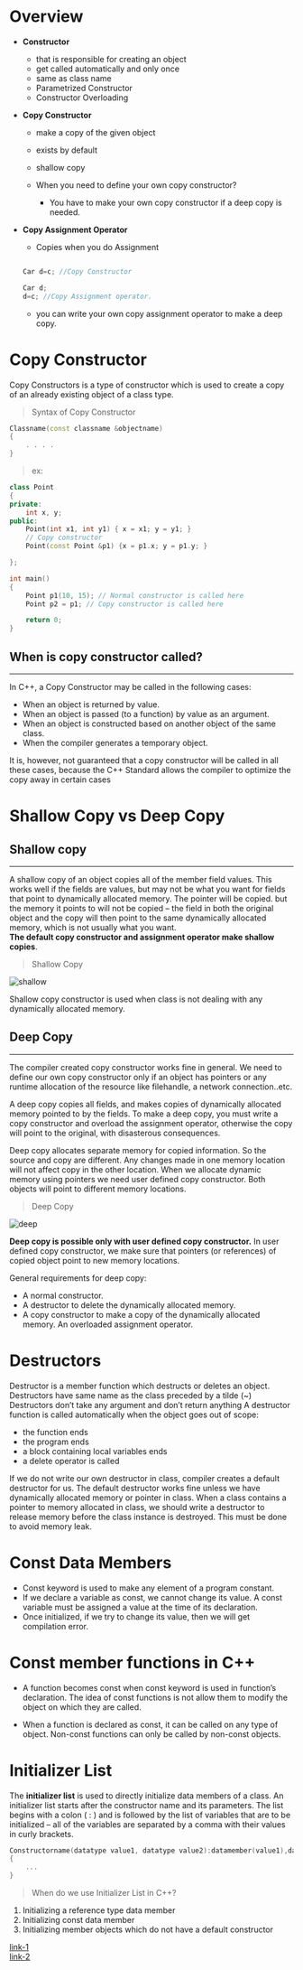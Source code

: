 # Overview

-  **Constructor**
   -  that is responsible for creating an object
   -  get called automatically and only once
   -  same as class name
   -  Parametrized Constructor
   -  Constructor Overloading
-  **Copy Constructor**

   -  make a copy of the given object
   -  exists by default
   -  shallow copy
   -  When you need to define your own copy constructor?

      -  You have to make your own copy constructor if a deep copy is needed.

-  **Copy Assignment Operator**

   -  Copies when you do Assignment

   ```cpp

   Car d=c; //Copy Constructor

   Car d;
   d=c; //Copy Assignment operator.

   ```

   -  you can write your own copy assignment operator to make a deep copy.

# Copy Constructor

Copy Constructors is a type of constructor which is used to create a copy of an
already existing object of a class type.

> Syntax of Copy Constructor

```cpp
Classname(const classname &objectname)
{
    . . . .
}
```

> ex:

```cpp
class Point
{
private:
    int x, y;
public:
    Point(int x1, int y1) { x = x1; y = y1; }
    // Copy constructor
    Point(const Point &p1) {x = p1.x; y = p1.y; }

};

int main()
{
    Point p1(10, 15); // Normal constructor is called here
    Point p2 = p1; // Copy constructor is called here

    return 0;
}

```

## When is copy constructor called?

---

In C++, a Copy Constructor may be called in the following cases:

-  When an object is returned by value.
-  When an object is passed (to a function) by value as an argument.
-  When an object is constructed based on another object of the same class.
-  When the compiler generates a temporary object.

It is, however, not guaranteed that a copy constructor will be called in all
these cases, because the C++ Standard allows the compiler to optimize the copy
away in certain cases

# Shallow Copy vs Deep Copy

## Shallow copy

---

A shallow copy of an object copies all of the member field values. This works
well if the fields are values, but may not be what you want for fields that
point to dynamically allocated memory. The pointer will be copied. but the
memory it points to will not be copied – the field in both the original object
and the copy will then point to the same dynamically allocated memory, which is
not usually what you want.\
**The default copy constructor and assignment operator make shallow copies**.

> Shallow Copy

![shallow](img/shallow-1.png)

Shallow copy constructor is used when class is not dealing with any dynamically
allocated memory.

## Deep Copy

---

The compiler created copy constructor works fine in general. We need to define
our own copy constructor only if an object has pointers or any runtime
allocation of the resource like filehandle, a network connection..etc.

A deep copy copies all fields, and makes copies of dynamically allocated memory
pointed to by the fields. To make a deep copy, you must write a copy constructor
and overload the assignment operator, otherwise the copy will point to the
original, with disasterous consequences.

Deep copy allocates separate memory for copied information. So the source and
copy are different. Any changes made in one memory location will not affect copy
in the other location. When we allocate dynamic memory using pointers we need
user defined copy constructor. Both objects will point to different memory
locations.

> Deep Copy

![deep](img/deep-1.png)

**Deep copy is possible only with user defined copy constructor.** In user
defined copy constructor, we make sure that pointers (or references) of copied
object point to new memory locations.

General requirements for deep copy:

-  A normal constructor.
-  A destructor to delete the dynamically allocated memory.
-  A copy constructor to make a copy of the dynamically allocated memory. An
   overloaded assignment operator.

# Destructors

Destructor is a member function which destructs or deletes an object.
Destructors have same name as the class preceded by a tilde (~) Destructors
don’t take any argument and don’t return anything A destructor function is
called automatically when the object goes out of scope:

-  the function ends
-  the program ends
-  a block containing local variables ends
-  a delete operator is called

If we do not write our own destructor in class, compiler creates a default
destructor for us. The default destructor works fine unless we have dynamically
allocated memory or pointer in class. When a class contains a pointer to memory
allocated in class, we should write a destructor to release memory before the
class instance is destroyed. This must be done to avoid memory leak.

# Const Data Members

-  Const keyword is used to make any element of a program constant.
-  If we declare a variable as const, we cannot change its value. A const
   variable must be assigned a value at the time of its declaration.
-  Once initialized, if we try to change its value, then we will get compilation
   error.

# Const member functions in C++

-  A function becomes const when const keyword is used in function’s
   declaration. The idea of const functions is not allow them to modify the
   object on which they are called.

-  When a function is declared as const, it can be called on any type of object.
   Non-const functions can only be called by non-const objects.

# Initializer List

The **initializer list** is used to directly initialize data members of a class.
An initializer list starts after the constructor name and its parameters. The
list begins with a colon ( : ) and is followed by the list of variables that are
to be initialized – all of​ the variables are separated by a comma with their
values in curly brackets.

```cpp
Constructorname(datatype value1, datatype value2):datamember(value1),datamember(value2)
{
    ...
}
```

> When do we use Initializer List in C++?

1. Initializing a reference type data member
2. Initializing const data member
3. Initializing member objects which do not have a default constructor

[link-1](https://www.educative.io/edpresso/what-are-initializer-lists-in-cpp)\
[link-2](https://www.geeksforgeeks.org/when-do-we-use-initializer-list-in-c/)
